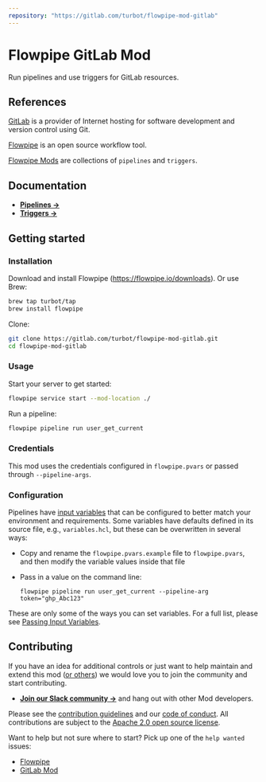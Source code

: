 ```yaml
---
repository: "https://gitlab.com/turbot/flowpipe-mod-gitlab"
---
```


# Flowpipe GitLab Mod

Run pipelines and use triggers for GitLab resources.

## References

[GitLab](https://gitlab.com/) is a provider of Internet hosting for software development and version control using Git.

[Flowpipe](https://flowpipe.io) is an open source workflow tool.

[Flowpipe Mods](https://flowpipe.io/docs/reference/mod-resources#mod) are collections of `pipelines` and `triggers`.

## Documentation

- **[Pipelines →](https://hub.flowpipe.io/mods/turbot/gitlab/pipelines)**
- **[Triggers →](https://hub.flowpipe.io/mods/turbot/gitlab/triggers)**

## Getting started

### Installation

Download and install Flowpipe (https://flowpipe.io/downloads). Or use Brew:

```sh
brew tap turbot/tap
brew install flowpipe
```

Clone:

```sh
git clone https://gitlab.com/turbot/flowpipe-mod-gitlab.git
cd flowpipe-mod-gitlab
```

### Usage

Start your server to get started:

```sh
flowpipe service start --mod-location ./
```

Run a pipeline:

```sh
flowpipe pipeline run user_get_current
```

### Credentials

This mod uses the credentials configured in `flowpipe.pvars` or passed through `--pipeline-args`.

### Configuration

Pipelines have [input variables](https://flowpipe.io/docs/using-flowpipe/mod-variables) that can be configured to better match your environment and requirements. Some variables have defaults defined in its source file, e.g., `variables.hcl`, but these can be overwritten in several ways:

- Copy and rename the `flowpipe.pvars.example` file to `flowpipe.pvars`, and then modify the variable values inside that file
- Pass in a value on the command line:

  ```shell
  flowpipe pipeline run user_get_current --pipeline-arg token="ghp_Abc123"
  ```

These are only some of the ways you can set variables. For a full list, please see [Passing Input Variables](https://flowpipe.io/docs/using-flowpipe/mod-variables#passing-input-variables).

## Contributing

If you have an idea for additional controls or just want to help maintain and extend this mod ([or others](https://gitlab.com/topics/flowpipe-mod)) we would love you to join the community and start contributing.

- **[Join our Slack community →](https://flowpipe.io/community/join)** and hang out with other Mod developers.

Please see the [contribution guidelines](https://gitlab.com/turbot/flowpipe/blob/main/CONTRIBUTING.md) and our [code of conduct](https://gitlab.com/turbot/flowpipe/blob/main/CODE_OF_CONDUCT.md). All contributions are subject to the [Apache 2.0 open source license](https://gitlab.com/turbot/flowpipe-mod-gitlab/blob/main/LICENSE).

Want to help but not sure where to start? Pick up one of the `help wanted` issues:

- [Flowpipe](https://gitlab.com/turbot/flowpipe/labels/help%20wanted)
- [GitLab Mod](https://gitlab.com/turbot/flowpipe-mod-gitlab/labels/help%20wanted)
